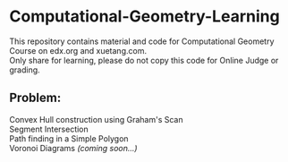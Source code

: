 # Computational-Geometry-Learning
This repository contains material and code for Computational Geometry Course on edx.org and xuetang.com.<br />
Only share for learning, please do not copy this code for Online Judge or grading.<br />
## Problem:
Convex Hull construction using Graham's Scan<br />
Segment Intersection<br />
Path finding in a Simple Polygon<br />
Voronoi Diagrams *(coming soon...)*
